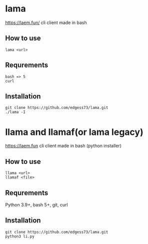 # lama
https://laem.fun/ cli client made in bash
## How to use
`lama <url>`
## Requrements   
`bash => 5`  
`curl`  
## Installation 
`git clone https://github.com/edgess73/lama.git`  
`./lama -I`  
# llama and llamaf(or lama legacy)
https://laem.fun cli client made in bash (python installer)
## How to use
`llama <url>`  
`llamaf <file>`  
## Requrements
Python 3.9+, bash 5+, git, curl
## Installation
`git clone https://github.com/edgess73/lama.git`  
`python3 li.py`
